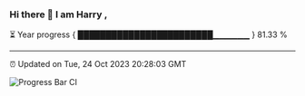 ### Hi there 👋 I am Harry , 

⏳ Year progress { ████████████████████████▁▁▁▁▁▁ } 81.33 %

---

⏰ Updated on Tue, 24 Oct 2023 20:28:03 GMT

![Progress Bar CI](https://github.com/duykhang68/duykhang68/workflows/Progress%20Bar%20CI/badge.svg)
